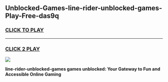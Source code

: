 
## Unblocked-Games-line-rider-unblocked-games-Play-Free-das9q
<h3>
<a href="https://premium76.site?title=line-rider-unblocked-games&ref=18A">CLICK TO PLAY</a></h3>
<hr>

<h3>
<a href="https://premium76.site?title=line-rider-unblocked-games&ref=18A">CLICK 2 PLAY</a>
  
</h3>

<a href="https://premium76.site?title=line-rider-unblocked-games&ref=18A"><img src="https://clearcache.store/games.png"></a>


**line-rider-unblocked-games games unblocked: Your Gateway to Fun and Accessible Online Gaming**
